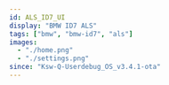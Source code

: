 ```yaml
---
id: ALS_ID7_UI
display: "BMW ID7 ALS"
tags: ["bmw", "bmw-id7", "als"]
images:
  - "./home.png"
  - "./settings.png"
since: "Ksw-Q-Userdebug_OS_v3.4.1-ota"
---
```

